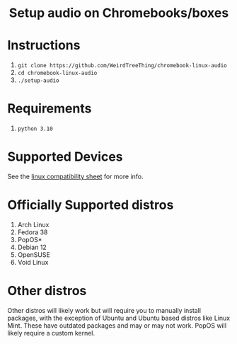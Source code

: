 <h1 align="center">Setup audio on Chromebooks/boxes</h1>

# Instructions
1. `git clone https://github.com/WeirdTreeThing/chromebook-linux-audio`
2. `cd chromebook-linux-audio`
3. `./setup-audio`

# Requirements
1. `python 3.10`

# Supported Devices
See the [linux compatibility sheet](https://docs.google.com/spreadsheets/d/1udREts28cIrCL5tnPj3WpnOPOhWk76g3--tfWbtxi6Q/edit#gid=0) for more info.

# Officially Supported distros
1. Arch Linux
2. Fedora 38
3. PopOS*
4. Debian 12
5. OpenSUSE
6. Void Linux

# Other distros
Other distros will likely work but will require you to manually install packages, with the exception of Ubuntu and Ubuntu based distros like Linux Mint. These have outdated packages and may or may not work. PopOS will likely require a custom kernel.
